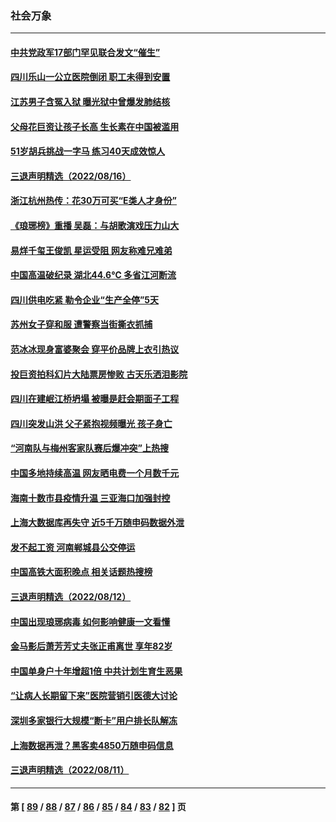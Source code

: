 ### 社会万象
---
#### [中共党政军17部门罕见联合发文“催生”](../../pages/ncid282/n13804238.md) 
#### [四川乐山一公立医院倒闭 职工未得到安置](../../pages/ncid282/n13804234.md) 
#### [江苏男子含冤入狱 曝光狱中曾爆发肺结核](../../pages/ncid282/n13803686.md) 
#### [父母花巨资让孩子长高 生长素在中国被滥用](../../pages/ncid282/n13804209.md) 
#### [51岁胡兵挑战一字马 练习40天成效惊人](../../pages/ncid282/n13803996.md) 
#### [三退声明精选（2022/08/16）](../../pages/ncid282/n13804028.md) 
#### [浙江杭州热传：花30万可买“E类人才身份”](../../pages/ncid282/n13803543.md) 
#### [《琅琊榜》重播 吴磊：与胡歌演戏压力山大](../../pages/ncid282/n13803222.md) 
#### [易烊千玺王俊凯 星运受阻 网友称难兄难弟](../../pages/ncid282/n13803186.md) 
#### [中国高温破纪录 湖北44.6℃ 多省江河断流](../../pages/ncid282/n13803212.md) 
#### [四川供电吃紧 勒令企业“生产全停”5天](../../pages/ncid282/n13802839.md) 
#### [苏州女子穿和服 遭警察当街撕衣抓捕](../../pages/ncid282/n13802941.md) 
#### [范冰冰现身富婆聚会 穿平价品牌上衣引热议](../../pages/ncid282/n13802602.md) 
#### [投巨资拍科幻片大陆票房惨败 古天乐洒泪影院](../../pages/ncid282/n13802584.md) 
#### [四川在建岷江桥坍塌 被曝是赶会期面子工程](../../pages/ncid282/n13802501.md) 
#### [四川突发山洪 父子紧抱视频曝光 孩子身亡](../../pages/ncid282/n13802145.md) 
#### [“河南队与梅州客家队赛后爆冲突”上热搜](../../pages/ncid282/n13802161.md) 
#### [中国多地持续高温 网友晒电费一个月数千元](../../pages/ncid282/n13801760.md) 
#### [海南十数市县疫情升温 三亚海口加强封控](../../pages/ncid282/n13801700.md) 
#### [上海大数据库再失守 近5千万随申码数据外泄](../../pages/ncid282/n13801692.md) 
#### [发不起工资 河南郸城县公交停运](../../pages/ncid282/n13801528.md) 
#### [中国高铁大面积晚点 相关话题热搜榜](../../pages/ncid282/n13801439.md) 
#### [三退声明精选（2022/08/12）](../../pages/ncid282/n13801498.md) 
#### [中国出现琅琊病毒 如何影响健康一文看懂](../../pages/ncid282/n13801414.md) 
#### [金马影后萧芳芳丈夫张正甫离世 享年82岁](../../pages/ncid282/n13801404.md) 
#### [中国单身户十年增超1倍 中共计划生育生恶果](../../pages/ncid282/n13801359.md) 
#### [“让病人长期留下来”医院营销引医德大讨论](../../pages/ncid282/n13801100.md) 
#### [深圳多家银行大规模“断卡”用户排长队解冻](../../pages/ncid282/n13801109.md) 
#### [上海数据再泄？黑客卖4850万随申码信息](../../pages/ncid282/n13800999.md) 
#### [三退声明精选（2022/08/11）](../../pages/ncid282/n13800803.md) 

---
#### 第 [ [89](./89.md) / [88](./88.md) / [87](./87.md) / [86](./86.md) / [85](./85.md) / [84](./84.md) / [83](./83.md) / [82](./82.md) ] 页
